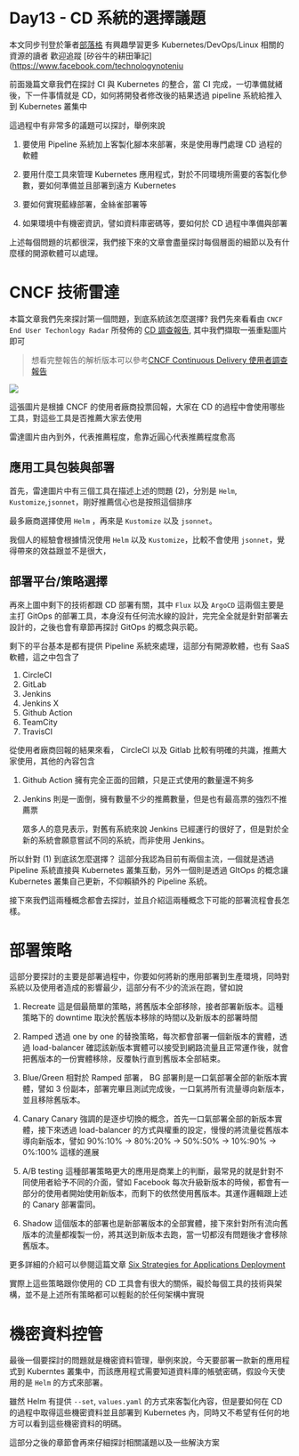 Day13  - CD 系統的選擇議題
===============================

本文同步刊登於筆者[部落格](https://hwchiu.com)
有興趣學習更多 Kubernetes/DevOps/Linux 相關的資源的讀者
歡迎追蹤 [矽谷牛的耕田筆記](https://www.facebook.com/technologynoteniu



前面幾篇文章我們在探討 CI 與 Kubernetes 的整合，當 CI 完成，一切準備就緒後，下一件事情就是 CD，如何將開發者修改後的結果透過 pipeline 系統給推入到 Kubernetes 叢集中



這過程中有非常多的議題可以探討，舉例來說

1. 要使用 Pipeline 系統加上客製化腳本來部署，來是使用專門處理 CD 過程的軟體
2. 要用什麼工具來管理 Kubernetes 應用程式，對於不同環境所需要的客製化參數，要如何準備並且部署到遠方 Kubernetes

3. 要如何實現藍綠部署，金絲雀部署等
4. 如果環境中有機密資訊，譬如資料庫密碼等，要如何於 CD 過程中準備與部署



上述每個問題的坑都很深，我們接下來的文章會盡量探討每個層面的細節以及有什麼樣的開源軟體可以處理。



# CNCF 技術雷達

本篇文章我們先來探討第一個問題，到底系統該怎麼選擇? 我們先來看看由 `CNCF End User Techonlogy Radar` 所發佈的 [CD 調查報告](https://radar.cncf.io/2020-06-continuous-delivery), 其中我們擷取一張重點圖片即可

> 想看完整報告的解析版本可以參考[CNCF Continuous Delivery 使用者調查報告](https://www.hwchiu.com/cncf-tech-radar-cd.html)

![](https://i.imgur.com/5cY59sh.png)

這張圖片是根據 CNCF 的使用者廠商投票回報，大家在 CD 的過程中會使用哪些工具，對這些工具是否推薦大家去使用

雷達圖片由內到外，代表推薦程度，愈靠近圓心代表推薦程度愈高



## 應用工具包裝與部署

首先，雷達圖片中有三個工具在描述上述的問題 (2)，分別是 `Helm`, `Kustomize`,`jsonnet`，剛好推薦信心也是按照這個排序

最多廠商選擇使用 `Helm` ，再來是 `Kustomize` 以及 `jsonnet`。

我個人的經驗會根據情況使用 `Helm` 以及 `Kustomize`，比較不會使用 `jsonnet`，覺得帶來的效益跟並不是很大，



## 部署平台/策略選擇

再來上圖中剩下的技術都跟 CD 部署有關，其中 `Flux` 以及 `ArgoCD` 這兩個主要是主打 GitOps 的部署工具，本身沒有任何流水線的設計，完完全全就是針對部署去設計的，之後也會有章節再探討 GitOps 的概念與示範。

剩下的平台基本是都有提供 Pipeline 系統來處理，這部分有開源軟體，也有 SaaS 軟體，這之中包含了

1. CircleCI
2. GitLab
3. Jenkins
4. Jenkins X
5. Github Action
6. TeamCity
7. TravisCI



從使用者廠商回報的結果來看， CircleCI 以及 Gitlab 比較有明確的共識，推薦大家使用，其他的內容包含

1. Github Action 擁有完全正面的回饋，只是正式使用的數量還不夠多

2. Jenkins 則是一面倒，擁有數量不少的推薦數量，但是也有最高票的強烈不推薦票

   眾多人的意見表示，對舊有系統來說 Jenkins 已經運行的很好了，但是對於全新的系統會願意嘗試不同的系統，而非使用 Jenkins。



所以針對 (1) 到底該怎麼選擇？ 這部分我認為目前有兩個主流，一個就是透過 Pipeline 系統直接與 Kubernetes 叢集互動，另外一個則是透過 GItOps 的概念讓 Kubernetes 叢集自己更新，不仰賴額外的 Pipeline 系統。

接下來我們這兩種概念都會去探討，並且介紹這兩種概念下可能的部署流程會長怎樣。



# 部署策略

這部分要探討的主要是部署過程中，你要如何將新的應用部署到生產環境，同時對系統以及使用者造成的影響最少，這部分有不少的流派在跑，譬如說

1. Recreate
   這是個最簡單的策略，將舊版本全部移除，接者部署新版本。這種策略下的 downtime 取決於舊版本移除的時間以及新版本的部署時間

2. Ramped
   透過 one by one 的替換策略，每次都會部署一個新版本的實體，透過 load-balancer 確認該新版本實體可以接受到網路流量且正常運作後，就會把舊版本的一份實體移除，反覆執行直到舊版本全部結束。

3. Blue/Green
   相對於 Ramped 部署， BG 部署則是一口氣部署全部的新版本實體，譬如 3 份副本，部署完畢且測試完成後，一口氣將所有流量導向新版本，並且移除舊版本。

4. Canary
   Canary 強調的是逐步切換的概念，首先一口氣部署全部的新版本實體，接下來透過 load-balancer 的方式與權重的設定，慢慢的將流量從舊版本導向新版本，譬如 90%:10% -> 80%:20% -> 50%:50% -> 10%:90% -> 0%:100% 這樣的進展

5. A/B testing
   這種部署策略更大的應用是商業上的判斷，最常見的就是針對不同使用者給予不同的介面，譬如 Facebook 每次升級新版本的時候，都會有一部分的使用者開始使用新版本，而剩下的依然使用舊版本。其運作邏輯跟上述的 Canary 部署雷同。

6. Shadow
   這個版本的部署也是新部署版本的全部實體，接下來針對所有流向舊版本的流量都複製一份，將其送到新版本去跑，當一切都沒有問題後才會移除舊版本。

   

更多詳細的介紹可以參閱這篇文章 [Six Strategies for Applications Deployment](https://thenewstack.io/deployment-strategies/)

實際上這些策略跟你使用的 CD 工具會有很大的關係，礙於每個工具的技術與架構，並不是上述所有策略都可以輕鬆的於任何架構中實現



# 機密資料控管

最後一個要探討的問題就是機密資料管理，舉例來說，今天要部署一款新的應用程式到 Kuberntes 叢集中，而該應用程式需要知道資料庫的帳號密碼，假設今天使用的是 `Helm` 的方式來部署。

雖然 Helm 有提供 `--set`, `values.yaml` 的方式來客製化內容，但是要如何在 CD 的過程中取得這些機密資料並且部署到 Kubernetes 內，同時又不希望有任何的地方可以看到這些機密資料的明碼。

這部分之後的章節會再來仔細探討相關議題以及一些解決方案

